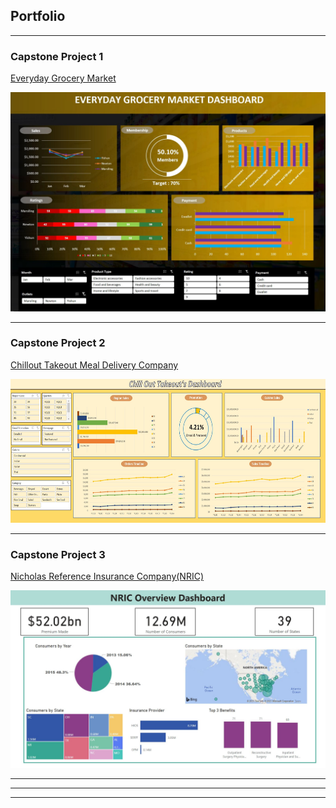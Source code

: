 ## Portfolio

---

### Capstone Project 1

<a><a href="/Capstone1">Everyday Grocery Market</a>
  
<img src="images/Capstone 1 dashboard.JPG"/>

---
### Capstone Project 2
<a><a href="/Capstone2">Chillout Takeout Meal Delivery Company</a>
  
<img src="images/Capstone 2 dashboard.JPG?raw=true" height="230"/>

---
### Capstone Project 3
<a><a href="/Capstone3">Nicholas Reference Insurance Company(NRIC)</a>
  
<img src="images/Capstone 3 Dashboard.JPG?raw=true"/>

---



---




---
